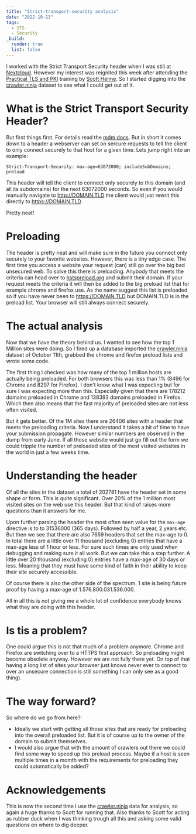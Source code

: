 ```yaml
---
title: "Strict-transport-security analysis"
date: "2022-10-13"
tags:
  - STS
  - Security
_build:
  render: true
  list: false
---
```


I worked with the Strict Transport Security header when I was still at [Nextcloud](https://nextcloud.com). However my interest was reignited this week after
attending the [Practical TLS and PKI](https://www.feistyduck.com/training/practical-tls-and-pki) training by [Scott Helme](https://scotthelme.co.uk/). So I started
digging into the [crawler.ninja](https://crawler.ninja/) dataset to see what I could get out of it.

# What is the Strict Transport Security Header?
But first things first. For details read the [mdm docs](https://developer.mozilla.org/en-US/docs/Web/HTTP/Headers/Strict-Transport-Security). But in short it comes
down to a header a webserver can set on sercure requests to tell the client to only connect securely to that host for a given time. Lets jump right into an example:

``
Strict-Transport-Security: max-age=63072000; includeSubDomains; preload
``

This header will tell the client to connect only securely to this domain (and all its subdomains) for the next 63072000 seconds. So even if you would manually
navigate to http://DOMAIN.TLD the client would just rewrit this directly to https://DOMAIN.TLD

Pretty neat!

# Preloading
The header is pretty neat and will make sure in the future you connect only securely to your favorite websites. However, there is a tiny edge case. The first time
you access a website your request (can) still go over the big bad unsecured web. To solve this there is preloading. Anybody that meets the criteria can head over to
[hstspreload.org](https://hstspreload.org/) and submit their domain. If your request meets the criteria it will then be added to the big preload list that for example
chrome and firefox use. As the name suggest this list is preloaded so if you have never been to https://DOMAIN.TLD but DOMAIN.TLD is in the preload list. Your browser will
still always connect securely.

# The actual analysis
Now that we have the theory behind us. I wanted to see how the top 1 Million sites were doing. So I fired up a database imported the [crawler.ninja](https://crawler.ninja) dataset
of October 11th, grabbed the chrome and firefox preload lists and wrote some code.

The first thing I checked was how many of the top 1 million hosts are actually being preloaded. For both browsers this was less than 1% (8496 for Chrome and 8297 for Firefox).
I don't know what I was expecting but for sure I was expecting more than this. Especially given that there are 178212 domains preloaded in Chrome and 138393 domains preloaded in Firefox.
Which then also means that the fast majority of preloaded sites are not less often visited.

But it gets better. Of the 1M sites there are 26406 sites with a header that meets the preloading criteria. Now I understand it takes a bit of time to have your submission propagate. However similar numbers are observed in the dump from early June. If all those website would just go fill out the form we could tripple the number of preloaded sites of the most visited websites in the world in just a few weeks time.

# Understanding the header
Of all the sites in the dataset a total of 202781 have the header set in some shape or form. This is quite significant. Over 20% of the 1 million most visited sites on the web use this header. But that kind of raises more questions than it answers for me.

Upon further parsing the header the most often seen value for the `max-age` directive is to to 31536000 (365 days). Followed by half a year, 2 years etc. But then we see that there are also 7659
headers that set the max-age to 0. In total there are a little over 11 thousand (excluding 0) entries that have a max-age less of 1 hour or less. 
For sure such times are only used when debugging and making sure it all work. 
But we can take this a step further. 
A little over 20 thousand (excluding 0) entries have a max-age of 30 days or less. Meaning that they must have some kind of faith in their ability to keep their site securely accessible.

Of course there is also the other side of the spectrum. 1 site is being future proof by having a max-age of 1.576.800.031.536.000.

All in all this is not giving me a whole lot of confidence everybody knows what they are doing with this header.

# Is tis a problem?

One could argue this is not that much of a problem anymore. Chrome and Firefox are switching over to a HTTPS first approach. So preloading might become obsolete anyway. However we are not fully there yet. On top of that having a long list of sites your browser just knows never ever to connect to over an unsecure connection is still something I can only see as a good thing).

# The way forward?

So where do we go from here?:

* Ideally we start with getting all those sites that are ready for preloading into the overall preloaded list. But it is of course up to the owner of the domain to submit themselves.
* I would also argue that with the amount of crawlers out there we could find some way to speed up this preload process. Maybe if a host is seen multiple times in a momth with the requirements for preloading they could automatically be added?

# Acknowledgements
This is now the second time I use the [crawler.ninja](https://crawler.ninja) data for analysis, so again a huge thanks to Scott for running that. Also thanks to Scott for
acting as rubber duck when I was thinking trough all this and asking some valid questions on where to dig deeper.
